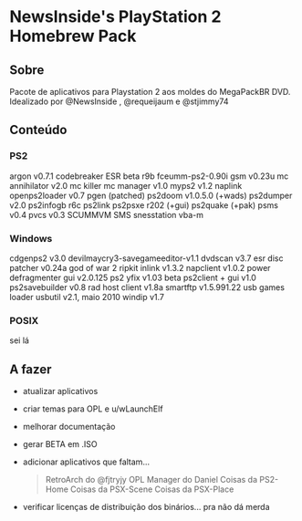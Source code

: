 # NewsInside's PlayStation 2 Homebrew Pack

## Sobre

Pacote de aplicativos para Playstation 2 aos moldes do MegaPackBR DVD.
Idealizado por @NewsInside , @requeijaum e @stjimmy74


## Conteúdo

### PS2

argon v0.7.1
codebreaker
ESR beta r9b
fceumm-ps2-0.90i
gsm v0.23u
mc annihilator v2.0
mc killer
mc manager v1.0
myps2 v1.2
naplink
openps2loader v0.7
pgen (patched)
ps2doom v1.0.5.0 (+wads)
ps2dumper v2.0
ps2infogb r6c
ps2link
ps2psxe r202 (+gui)
ps2quake (+pak)
psms v0.4
pvcs v0.3
SCUMMVM
SMS
snesstation
vba-m

### Windows

cdgenps2 v3.0
devilmaycry3-savegameeditor-v1.1
dvdscan v3.7
esr disc patcher v0.24a
god of war 2 ripkit
inlink v1.3.2
napclient v1.0.2
power defragmenter gui v2.0.125
ps2 yfix v1.03 beta
ps2client + gui v1.0
ps2savebuilder v0.8
rad host client v1.8a
smartftp v1.5.991.22
usb games loader
usbutil v2.1, maio 2010
windip v1.7

### POSIX

sei lá


## A fazer

- atualizar aplicativos
- criar temas para OPL e u/wLaunchElf
- melhorar documentação
- gerar BETA em .ISO
- adicionar aplicativos que faltam...
	> RetroArch do @fjtryjy
	> OPL Manager do Daniel
	> Coisas da PS2-Home
	> Coisas da PSX-Scene
	> Coisas da PSX-Place	
	
	
- verificar licenças de distribuição dos binários... pra não dá merda

	